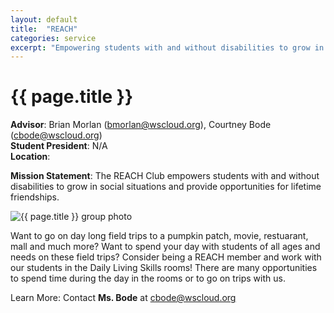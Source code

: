 ```yaml
---
layout: default
title:  "REACH"
categories: service
excerpt: "Empowering students with and without disabilities to grow in social situations."
---
```


# {{ page.title }}

**Advisor**: Brian Morlan (<bmorlan@wscloud.org>), Courtney Bode (<cbode@wscloud.org>)
<br/>**Student President**: N/A
<br/>**Location**: 

**Mission Statement**: The REACH Club empowers students with and without disabilities to grow in social situations and provide opportunities for lifetime friendships.

<img src="{{ site.baseurl }}/images/clubs/{{ page.title }}.jpg" alt="{{ page.title }} group photo"/>

Want to go on day long field trips to a pumpkin patch, movie, restuarant, mall and much more? Want to spend your day with students of all ages and needs on these field trips? Consider being a REACH member and work with our students in the Daily Living Skills rooms! There are many opportunities to spend time during the day in the rooms or to go on trips with us.

Learn More: Contact **Ms. Bode** at <cbode@wscloud.org>
